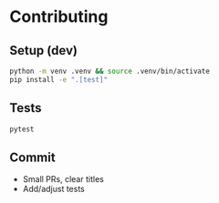 # Contributing

## Setup (dev)
```bash
python -m venv .venv && source .venv/bin/activate
pip install -e ".[test]"
```

## Tests
```bash
pytest
```

## Commit
- Small PRs, clear titles
- Add/adjust tests
